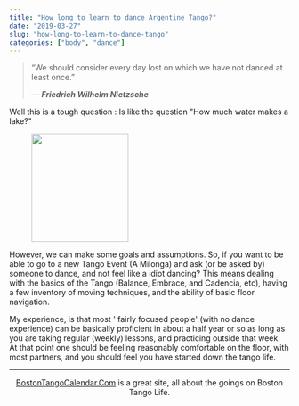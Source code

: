 ```yaml
---
title: "How long to learn to dance Argentine Tango?"
date: "2019-03-27"
slug: "how-long-to-learn-to-dance-tango"
categories: ["body", "dance"]
---
```


<!-- wp:quote -->
<blockquote class="wp-block-quote"><p>“We should consider every day lost on which we have not danced at least once.” </p><cite><em>― </em><strong>Friedrich Wilhelm Nietzsche</strong></cite></blockquote>
<!-- /wp:quote -->

<!-- wp:paragraph {"fontSize":"medium"} -->
<p class="has-medium-font-size">Well this is a tough question : Is like the question  "How much water makes a lake?" </p>
<!-- /wp:paragraph -->

<!-- wp:image {"align":"right","width":174,"height":194} -->
<div class="wp-block-image"><figure class="alignright is-resized"><img src="http://hubpreview.6qube.com/users/u156/156431/gallery/gallery-7.jpg" alt="" width="174" height="194"/></figure></div>
<!-- /wp:image -->

<!-- wp:paragraph -->
<p>However, we can make some goals and assumptions. So, if you want to be able to go to a new Tango Event (A Milonga) and ask (or be asked by) someone to dance, and not feel like a idiot dancing? This means dealing with the basics of the Tango (Balance, Embrace, and Cadencia, etc), having a few inventory of moving techniques, and the ability of basic floor navigation. </p>
<!-- /wp:paragraph -->

<!-- wp:paragraph -->
<p>My experience, is that most ' fairly focused people' (with no dance experience) can be basically proficient in about a half year or so as long as you are taking regular (weekly) lessons, and practicing outside that week. At that point one should be feeling reasonably comfortable on the floor, with most partners, and you should feel you have started down the tango life.</p>
<!-- /wp:paragraph -->

<!-- wp:separator -->
<hr class="wp-block-separator"/>
<!-- /wp:separator -->

<!-- wp:paragraph {"align":"center"} -->
<p style="text-align:center"><a href="http://BostonTangoCalendar.com">BostonTangoCalendar.Com</a> is a great site, all about the goings on Boston Tango Life. </p>
<!-- /wp:paragraph -->
